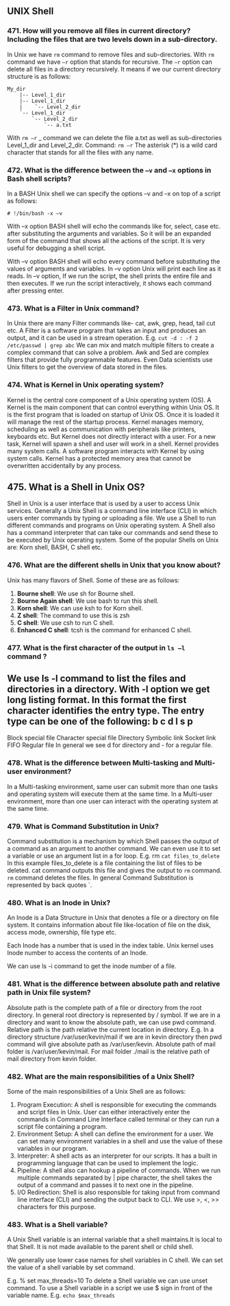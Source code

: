 ## UNIX Shell

### 471. How will you remove all files in current directory? Including the files that are two levels down in a sub-directory.  
In Unix we have `rm` command to remove files and sub-directories. With `rm` command we have `–r` option that stands for recursive. The `–r` option can delete all files in a directory recursively.
It means if we our current directory structure is as follows:
```
My_dir
    |-- Level_1_dir
    |-- Level_1_dir
    |    `-- Level_2_dir
    `-- Level_1_dir 
        `-- Level_2_dir
            `-- a.txt
```
With `rm –r` _ command we can delete the file a.txt as well as sub-directories Level_1_dir and Level_2_dir.
Command:
`rm –r` 
The asterisk (*) is a wild card character that stands for all the files with any name.
### 472. What is the difference between the `–v` and `–x` options in Bash shell scripts?
In a BASH Unix shell we can specify the options –v and –x on top of a script as follows:
```shell
# !/bin/bash -x –v
```
With –x option BASH shell will echo the commands like for, select, case etc. after substituting the arguments and variables. So it will be an expanded form of the command that shows all the actions of the script. It is very useful for debugging a shell script.

With –v option BASH shell will echo every command before substituting the values of arguments and variables. In –v option Unix will print each line as it reads.
In –v option, If we run the script, the shell prints the entire file and then executes. If we run the script interactively, it shows each command after pressing enter.

### 473. What is a Filter in Unix command?

In Unix there are many Filter commands like- cat, awk, grep, head, tail cut etc.
A Filter is a software program that takes an input and produces an output, and it can be used in a stream operation.
E.g. `cut -d : -f 2 /etc/passwd | grep abc`
We can mix and match multiple filters to create a complex command that can solve a problem. Awk and Sed are complex filters that provide fully programmable features.
Even Data scientists use Unix filters to get the overview of data
stored in the files.
### 474. What is Kernel in Unix operating system?
Kernel is the central core component of a Unix operating system
(OS).
A Kernel is the main component that can control everything within
Unix OS.
It is the first program that is loaded on startup of Unix OS. Once it is
loaded it will manage the rest of the startup process.
Kernel manages memory, scheduling as well as communication with
peripherals like printers, keyboards etc.
But Kernel does not directly interact with a user. For a new task,
Kernel will spawn a shell and user will work in a shell.
Kernel provides many system calls. A software program interacts
with Kernel by using system calls.
Kernel has a protected memory area that cannot be overwritten
accidentally by any process.
## 475. What is a Shell in Unix OS?
Shell in Unix is a user interface that is used by a user to access Unix
services.
Generally a Unix Shell is a command line interface \(CLI\) in which
users enter commands by typing or uploading a file.
We use a Shell to run different commands and programs on Unix
operating system.
A Shell also has a command interpreter that can take our commands
and send these to be executed by Unix operating system.
Some of the popular Shells on Unix are: Korn shell, BASH, C shell
etc.
### 476. What are the different shells in Unix that you know about?
Unix has many flavors of Shell. Some of these are as follows:
1. **Bourne shell**: We use sh for Bourne shell.
2. **Bourne Again shell**: We use bash to run this shell.
3. **Korn shell**: We can use ksh to for Korn shell.
4. **Z shell**: The command to use this is zsh
5. **C shell**: We use csh to run C shell.
6. **Enhanced C shell**: tcsh is the command for enhanced C shell.

### 477. What is the first character of the output in `ls –l ` command ?
We use ls -l command to list the files and directories in a directory.
With -l option we get long listing format.
In this format the first character identifies the entry type. The entry
type can be one of the following:
b
c
d
l
s
p
-
Block special file
Character special file
Directory
Symbolic link
Socket link
FIFO
Regular file
In general we see d for directory and - for a regular file.
### 478. What is the difference between Multi-tasking and Multi-user environment?
In a Multi-tasking environment, same user can submit more than one tasks and operating system will execute them at the same time.
In a Multi-user environment, more than one user can interact with
the operating system at the same time.
### 479. What is Command Substitution in Unix?
Command substitution is a mechanism by which Shell passes the output of a command as an argument to another command. We can even use it to set a variable or use an argument list in a for loop.
E.g. rm `cat files_to_delete`
In this example files\_to\_delete is a file containing the list of files to
be deleted. cat command outputs this file and gives the output to `rm` command. `rm` command deletes the files.
In general Command Substitution is represented by back quotes \`.
### 480. What is an Inode in Unix?
An Inode is a Data Structure in Unix that denotes a file or a directory on file system. It contains information about file like-location of file on the disk, access mode, ownership, file type etc.

Each Inode has a number that is used in the index table. Unix kernel uses Inode number to access the contents of an Inode.

We can use ls -i command to get the inode number of a file.
### 481. What is the difference between absolute path and relative path in Unix file system?
Absolute path is the complete path of a file or directory from the
root directory. In general root directory is represented by / symbol.
If we are in a directory and want to know the absolute path, we can
use pwd command.
Relative path is the path relative the current location in directory.
E.g. In a directory structure /var/user/kevin/mail if we are in kevin
directory then pwd command will give
absolute path as
/var/user/kevin.
Absolute path of mail folder is /var/user/kevin/mail. For mail
folder ./mail is the relative path of mail directory from kevin folder.
### 482. What are the main responsibilities of a Unix Shell?
Some of the main responsibilities of a Unix Shell are as follows:
1. Program Execution: A shell is responsible for executing the
commands and script files in Unix. User can either interactively
enter the commands in Command Line Interface called terminal or
they can run a script file containing a program.
2. Environment Setup: A shell can define the environment for a user.
We can set many environment variables in a shell and use the value
of these variables in our program.
3. Interpreter: A shell acts as an interpreter for our scripts. It has a
built in programming language that can be used to implement the
logic.
4. Pipeline: A shell also can hookup a pipeline of commands. When
we run multiple commands separated by \| pipe character, the shell
takes the output of a command and passes it to next one in the
pipeline.
5. I/O Redirection: Shell is also responsible for taking input from
command line interface \(CLI\) and sending the output back to CLI.
We use &gt;, &lt;, &gt;&gt; characters for this purpose.
### 483. What is a Shell variable?
A Unix Shell variable is an internal variable that a shell maintains.It is local to that Shell. It is not made available to the parent shell or child shell.

We generally use lower case names for shell variables in C shell. We can set the value of a shell variable by set command.

E.g. % set max_threads=10
To delete a Shell variable we can use unset command. To use a Shell variable in a script we use $ sign in front of the variable name.
E.g. `echo $max_threads`

